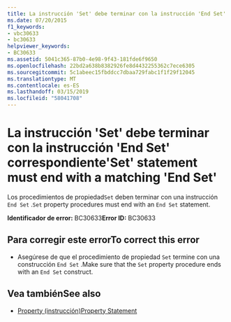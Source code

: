 ```yaml
---
title: La instrucción 'Set' debe terminar con la instrucción 'End Set' correspondiente
ms.date: 07/20/2015
f1_keywords:
- vbc30633
- bc30633
helpviewer_keywords:
- BC30633
ms.assetid: 5041c365-87b0-4e98-9f43-181fde6f9650
ms.openlocfilehash: 22bd2a638b8382926fe8d4432255362c7ece6305
ms.sourcegitcommit: 5c1abeec15fbddcc7dbaa729fabc1f1f29f12045
ms.translationtype: MT
ms.contentlocale: es-ES
ms.lasthandoff: 03/15/2019
ms.locfileid: "58041708"
---
```

# <a name="set-statement-must-end-with-a-matching-end-set"></a><span data-ttu-id="ea36b-102">La instrucción 'Set' debe terminar con la instrucción 'End Set' correspondiente</span><span class="sxs-lookup"><span data-stu-id="ea36b-102">'Set' statement must end with a matching 'End Set'</span></span>
<span data-ttu-id="ea36b-103">Los procedimientos de propiedad`Set` deben terminar con una instrucción `End Set` .</span><span class="sxs-lookup"><span data-stu-id="ea36b-103">`Set` property procedures must end with an `End Set` statement.</span></span>  
  
 <span data-ttu-id="ea36b-104">**Identificador de error:** BC30633</span><span class="sxs-lookup"><span data-stu-id="ea36b-104">**Error ID:** BC30633</span></span>  
  
## <a name="to-correct-this-error"></a><span data-ttu-id="ea36b-105">Para corregir este error</span><span class="sxs-lookup"><span data-stu-id="ea36b-105">To correct this error</span></span>  
  
-   <span data-ttu-id="ea36b-106">Asegúrese de que el procedimiento de propiedad `Set` termine con una construcción `End Set` .</span><span class="sxs-lookup"><span data-stu-id="ea36b-106">Make sure that the `Set` property procedure ends with an `End Set` construct.</span></span>  
  
## <a name="see-also"></a><span data-ttu-id="ea36b-107">Vea también</span><span class="sxs-lookup"><span data-stu-id="ea36b-107">See also</span></span>

- [<span data-ttu-id="ea36b-108">Property (instrucción)</span><span class="sxs-lookup"><span data-stu-id="ea36b-108">Property Statement</span></span>](../../visual-basic/language-reference/statements/property-statement.md)
